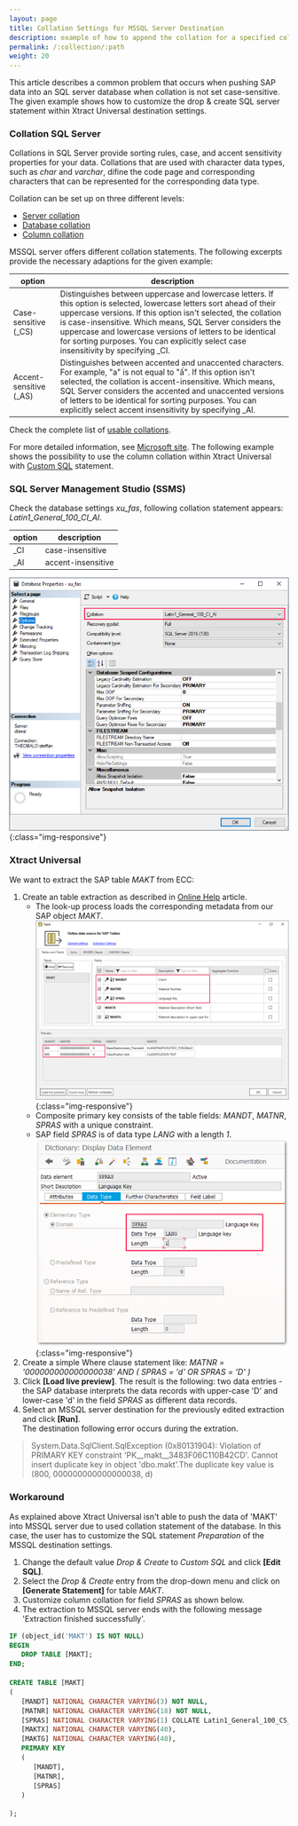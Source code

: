 ```yaml
---
layout: page
title: Collation Settings for MSSQL Server Destination
description: example of how to append the collation for a specified column
permalink: /:collection/:path
weight: 20
---
```


This article describes a common problem that occurs when pushing SAP data into an SQL server database when collation is not set case-sensitive.
The given example shows how to customize the drop & create SQL server statement within Xtract Universal destination settings.

### Collation SQL Server

Collations in SQL Server provide sorting rules, case, and accent sensitivity properties for your data. Collations that are used with character data types, such as *char* and *varchar*, difine the code page and corresponding characters that can be represented for the corresponding data type. 

Collation can be set up on three different levels:
- [Server collation](https://docs.microsoft.com/en-us/sql/relational-databases/collations/set-or-change-the-server-collation?view=sql-server-ver15)
- [Database collation](https://docs.microsoft.com/en-us/sql/relational-databases/collations/set-or-change-the-database-collation?view=sql-server-ver15)
- [Column collation](https://docs.microsoft.com/en-us/sql/relational-databases/collations/set-or-change-the-column-collation?view=sql-server-ver15)

MSSQL server offers different collation statements. The following excerpts provide the necessary adaptions for the given example:

**option** | **description**
------------ | -------------
Case-sensitive (_CS) | Distinguishes between uppercase and lowercase letters. If this option is selected, lowercase letters sort ahead of their uppercase versions. If this option isn't selected, the collation is case-insensitive. Which means, SQL Server considers the uppercase and lowercase versions of letters to be identical for sorting purposes. You can explicitly select case insensitivity by specifying _CI.
Accent-sensitive (_AS) | Distinguishes between accented and unaccented characters. For example, "a" is not equal to "ấ". If this option isn't selected, the collation is accent-insensitive. Which means, SQL Server considers the accented and unaccented versions of letters to be identical for sorting purposes. You can explicitly select accent insensitivity by specifying _AI.

Check the complete list of [usable collations](https://docs.microsoft.com/en-us/sql/relational-databases/collations/collation-and-unicode-support?redirectedfrom=MSDN&view=sql-server-ver15#Collation_Defn). 

For more detailed information, see [Microsoft site](https://docs.microsoft.com/en-us/sql/relational-databases/collations/collation-and-unicode-support?redirectedfrom=MSDN&view=sql-server-ver15). 
The following example shows the possibility to use the column collation within Xtract Universal with [Custom SQL](https://help.theobald-software.com/en/xtract-universal/destinations/microsoft-sql-server#custom-sql-1) statement.

### SQL Server Management Studio (SSMS)

Check the database settings *xu_fas*, following collation statement appears: *Latin1_General_100_CI_AI*. 

**option** | **description**
------------ | -------------
_CI | case-insensitive
_AI | accent-insensitive

![default_collation_statement](/img/contents/collation_example_CI_AI_xu_fas_DB.png){:class="img-responsive"}

### Xtract Universal

We want to extract the SAP table *MAKT* from ECC:

1. Create an table extraction as described in [Online Help](https://help.theobald-software.com/en/xtract-universal/table) article.
   - The look-up process loads the corresponding metadata from our SAP object *MAKT*. 
![default_collation_statement](/img/contents/makt_metadata.png){:class="img-responsive"}
   - Composite primary key consists of the table fields: *MANDT*, *MATNR*, *SPRAS* with a unique constraint.
   - SAP field *SPRAS* is of data type *LANG* with a length *1*.
   ![DD_SPRAS](/img/contents/dataDictionary_SPRAS.png){:class="img-responsive"}
2. Create a simple Where clause statement like: *MATNR = '000000000000000038' AND ( SPRAS  = 'd' OR SPRAS = 'D' )*
3.  Click **[Load live preview]**. The result is the following: two data entries - the SAP database interprets the data records with upper-case 'D' and lower-case 'd' in the field *SPRAS* as different data records.
4. Select an MSSQL server destination for the previously edited extraction and click **[Run]**.<br>
The destination following error occurs during the extration.

> System.Data.SqlClient.SqlException (0x80131904): Violation of PRIMARY KEY constraint 'PK__makt__3483F06C110B42CD'. 
> Cannot insert  duplicate key in object 'dbo.makt'.The duplicate key value is (800, 000000000000000038, d)


### Workaround

As explained above Xtract Universal isn't able to push the data of 'MAKT' into MSSQL server due to used collation statement of the database. 
In this case, the user has to customize the SQL statement *Preparation* of the MSSQL destination settings.

1. Change the default value *Drop & Create* to *Custom SQL* and click **[Edit SQL]**.
2. Select the *Drop & Create* entry from the drop-down menu and click on **[Generate Statement]** for table *MAKT*.
3. Customize column collation for field *SPRAS* as shown below.
4. The extraction to MSSQL server ends with the following message 'Extraction finished successfully'.


```sql
IF (object_id('MAKT') IS NOT NULL)
BEGIN
   DROP TABLE [MAKT];
END;

CREATE TABLE [MAKT]  
(
   [MANDT] NATIONAL CHARACTER VARYING(3) NOT NULL,
   [MATNR] NATIONAL CHARACTER VARYING(18) NOT NULL,
   [SPRAS] NATIONAL CHARACTER VARYING(1) COLLATE Latin1_General_100_CS_AS NOT NULL,
   [MAKTX] NATIONAL CHARACTER VARYING(40),
   [MAKTG] NATIONAL CHARACTER VARYING(40),
   PRIMARY KEY
   (
      [MANDT], 
      [MATNR], 
      [SPRAS]
   )

);
```


